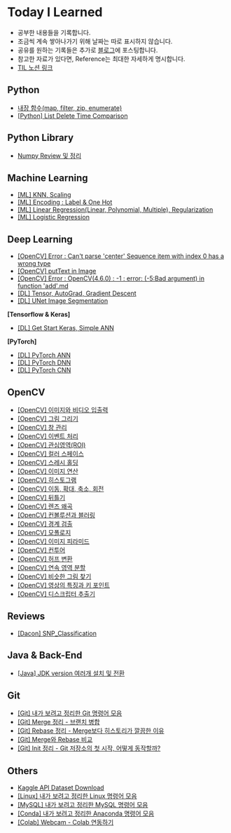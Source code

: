 # Today I Learned
* 공부한 내용들을 기록합니다.
* 조금씩 계속 쌓아나가기 위해 날짜는 따로 표시하지 않습니다.
* 공유를 원하는 기록들은 추가로 [블로그](https://redmooncode.tistory.com/)에 포스팅합니다.
* 참고한 자료가 있다면, Reference는 최대한 자세하게 명시합니다.
* [TIL 노션 링크](https://byeon-mj.notion.site/TIL-3a1992815a4741ec835223ba7ebb8a06)

## Python
* [내장 함수(map, filter, zip, enumerate)](https://github.com/Byeon-MJ/TIL/blob/main/map_filter_zip_enumerate.ipynb)
* [[Python] List Delete Time Comparison](https://github.com/Byeon-MJ/TIL/blob/main/%5BPython%5D%20List_Delete_Time_Comparison.ipynb)

## Python Library
* [Numpy Review 및 정리](https://github.com/Byeon-MJ/TIL/blob/main/Numpy_Note.ipynb)


## Machine Learning
* [[ML] KNN, Scaling](https://github.com/Byeon-MJ/TIL/blob/8e50ffe926e339522b5c6e78fa85405558dfe1d4/%5BML%5D%20KNN,%20Scaling.md)
* [[ML] Encoding : Label & One Hot](https://github.com/Byeon-MJ/TIL/blob/main/Encoding_Label_One_Hot.ipynb)
* [[ML] Linear Regression(Linear, Polynomial, Multiple), Regularization](https://github.com/Byeon-MJ/TIL/blob/main/%5BML%5D%20Linear%20Regression(Linear%2C%20Polynomial%2C%20Multiple)%2C%20Regularization.md)
* [[ML] Logistic Regression](https://github.com/Byeon-MJ/TIL/blob/main/%5BML%5D%20Logistic%20Regression.md)

## Deep Learning
* [[OpenCV] Error : Can't parse 'center' Sequence item with index 0 has a wrong type](https://github.com/Byeon-MJ/TIL/blob/main/%5BError%5D%20Can't%20parse%20'center'%20Sequence%20item%20with%20index%200%20has%20a%20wrong%20type.md)
* [[OpenCV] putText in Image](https://github.com/Byeon-MJ/TIL/blob/main/%5BOpenCV%5D_putText_in_Image.ipynb)
* [[OpenCV] Error : OpenCV(4.6.0) : -1 : error: (-5:Bad argument) in function 'add'.md](https://github.com/Byeon-MJ/TIL/blob/f05c15b70a6ff8b7405f5c57011b082e6eb64061/%5BError%5D%20:%20OpenCV(4.6.0)%20:%20-1%20:%20error:%20(-5:Bad%20argument)%20in%20function%20'add'.md)
* [[DL] Tensor, AutoGrad, Gradient Descent](https://github.com/Byeon-MJ/TIL/blob/main/%5BDL%5D%20Tensor_AutoGrad_GradientDescent.ipynb)
* [[DL] UNet Image Segmentation](https://github.com/Byeon-MJ/DL_Practice_Repo/blob/main/Unet_Image_Segmentation.ipynb)

**[Tensorflow & Keras]**
* [[DL] Get Start Keras, Simple ANN](https://github.com/Byeon-MJ/TIL/blob/main/%5BDL%5D%20Get_Start_Keras_Simple_ANN.ipynb)

**[PyTorch]**
* [[DL] PyTorch ANN](https://github.com/Byeon-MJ/TIL/blob/main/%5BDL%5D_PyTorch_ANN.ipynb)
* [[DL] PyTorch DNN](https://github.com/Byeon-MJ/TIL/blob/main/%5BDL%5D_PyTorch_DNN.ipynb)
* [[DL] PyTorch CNN](https://github.com/Byeon-MJ/TIL/blob/main/%5BDL%5D_PyTorch_CNN.ipynb)

## OpenCV
* [[OpenCV] 이미지와 비디오 입출력](https://github.com/Byeon-MJ/TIL/blob/main/%5BOpenCV%5D%20%EC%9D%B4%EB%AF%B8%EC%A7%80%EC%99%80%20%EB%B9%84%EB%94%94%EC%98%A4%20%EC%9E%85%EC%B6%9C%EB%A0%A5.md)
* [[OpenCV] 그림 그리기](https://github.com/Byeon-MJ/TIL/blob/main/%5BOpenCV%5D%20%EA%B7%B8%EB%A6%BC%20%EA%B7%B8%EB%A6%AC%EA%B8%B0.md)
* [[OpenCV] 창 관리](https://github.com/Byeon-MJ/TIL/blob/main/%5BOpenCV%5D%20%EC%B0%BD%20%EA%B4%80%EB%A6%AC.md)
* [[OpenCV] 이벤트 처리](https://github.com/Byeon-MJ/TIL/blob/main/%5BOpenCV%5D%20%EC%9D%B4%EB%B2%A4%ED%8A%B8%20%EC%B2%98%EB%A6%AC.md)
* [[OpenCV] 관심영역(ROI)](https://github.com/Byeon-MJ/TIL/blob/main/%5BOpenCV%5D%20%EA%B4%80%EC%8B%AC%EC%98%81%EC%97%AD(ROI).md)
* [[OpenCV] 컬러 스페이스](https://github.com/Byeon-MJ/TIL/blob/main/%5BOpenCV%5D%20%EC%BB%AC%EB%9F%AC%20%EC%8A%A4%ED%8E%98%EC%9D%B4%EC%8A%A4.md)
* [[OpenCV] 스레시 홀딩](https://github.com/Byeon-MJ/TIL/blob/main/%5BOpenCV%5D%20%EC%8A%A4%EB%A0%88%EC%8B%9C%20%ED%99%80%EB%94%A9.md)
* [[OpenCV] 이미지 연산](https://github.com/Byeon-MJ/TIL/blob/main/%5BOpenCV%5D%20%EC%9D%B4%EB%AF%B8%EC%A7%80%20%EC%97%B0%EC%82%B0.md)
* [[OpenCV] 히스토그램](https://github.com/Byeon-MJ/TIL/blob/main/%5BOpenCV%5D%20%ED%9E%88%EC%8A%A4%ED%86%A0%EA%B7%B8%EB%9E%A8.md)
* [[OpenCV] 이동, 확대, 축소, 회전](https://github.com/Byeon-MJ/TIL/blob/main/%5BOpenCV%5D%20%EC%9D%B4%EB%8F%99%2C%20%ED%99%95%EB%8C%80%2C%20%EC%B6%95%EC%86%8C%2C%20%ED%9A%8C%EC%A0%84.md)
* [[OpenCV] 뒤틀기](https://github.com/Byeon-MJ/TIL/blob/main/%5BOpenCV%5D%20%EB%92%A4%ED%8B%80%EA%B8%B0.md)
* [[OpenCV] 렌즈 왜곡](https://github.com/Byeon-MJ/TIL/blob/main/%5BOpenCV%5D%20%EB%A0%8C%EC%A6%88%20%EC%99%9C%EA%B3%A1.md)
* [[OpenCV] 컨볼루션과 블러링](https://github.com/Byeon-MJ/TIL/blob/main/%5BOpenCV%5D%20%EC%BB%A8%EB%B3%BC%EB%A3%A8%EC%85%98%EA%B3%BC%20%EB%B8%94%EB%9F%AC%EB%A7%81.md)
* [[OpenCV] 경계 검출](https://github.com/Byeon-MJ/TIL/blob/main/%5BOpenCV%5D%20%EA%B2%BD%EA%B3%84%20%EA%B2%80%EC%B6%9C.md)
* [[OpenCV] 모폴로지](https://github.com/Byeon-MJ/TIL/blob/main/%5BOpenCV%5D%20%EB%AA%A8%ED%8F%B4%EB%A1%9C%EC%A7%80.md)
* [[OpenCV] 이미지 피라미드](https://github.com/Byeon-MJ/TIL/blob/main/%5BOpenCV%5D%20%EC%9D%B4%EB%AF%B8%EC%A7%80%20%ED%94%BC%EB%9D%BC%EB%AF%B8%EB%93%9C.md)
* [[OpenCV] 컨투어](https://github.com/Byeon-MJ/TIL/blob/main/%5BOpenCV%5D%20%EC%BB%A8%ED%88%AC%EC%96%B4.md)
* [[OpenCV] 허프 변환](https://github.com/Byeon-MJ/TIL/blob/main/%5BOpenCV%5D%20%ED%97%88%ED%94%84%20%EB%B3%80%ED%99%98.md)
* [[OpenCV] 연속 영역 분할](https://github.com/Byeon-MJ/TIL/blob/main/%5BOpenCV%5D%20%EC%97%B0%EC%86%8D%20%EC%98%81%EC%97%AD%20%EB%B6%84%ED%95%A0.md)
* [[OpenCV] 비슷한 그림 찾기](https://github.com/Byeon-MJ/TIL/blob/main/%5BOpenCV%5D%20%EB%B9%84%EC%8A%B7%ED%95%9C%20%EA%B7%B8%EB%A6%BC%20%EC%B0%BE%EA%B8%B0.md)
* [[OpenCV] 영상의 특징과 키 포인트](https://github.com/Byeon-MJ/TIL/blob/main/%5BOpenCV%5D%20%EC%98%81%EC%83%81%EC%9D%98%20%ED%8A%B9%EC%A7%95%EA%B3%BC%20%ED%82%A4%20%ED%8F%AC%EC%9D%B8%ED%8A%B8.md)
* [[OpenCV] 디스크립터 추출기](https://github.com/Byeon-MJ/TIL/blob/main/%5BOpenCV%5D%20%EB%94%94%EC%8A%A4%ED%81%AC%EB%A6%BD%ED%84%B0%20%EC%B6%94%EC%B6%9C%EA%B8%B0.md)

## Reviews
* [[Dacon] SNP_Classification](https://github.com/Byeon-MJ/Dacon_Repo/tree/main/SNP_Classification)

## Java & Back-End
* [[Java] JDK version 여러개 설치 및 전환](https://github.com/Byeon-MJ/TIL/blob/main/%5BJava%5D%20JDK%20version%20%EC%97%AC%EB%9F%AC%20%EA%B0%9C%20%EC%84%A4%EC%B9%98%20%EB%B0%8F%20%EC%A0%84%ED%99%98%ED%95%98%EA%B8%B0.md)

## Git
* [[Git] 내가 보려고 정리한 Git 명령어 모음](https://github.com/Byeon-MJ/TIL/blob/main/%5BGit%5D%20%EB%82%B4%EA%B0%80%20%EB%B3%B4%EB%A0%A4%EA%B3%A0%20%EC%A0%95%EB%A6%AC%ED%95%9C%20Git%20%EB%AA%85%EB%A0%B9%EC%96%B4%20%EB%AA%A8%EC%9D%8C.md)
* [[Git] Merge 정리 - 브랜치 병합](https://github.com/Byeon-MJ/TIL/blob/main/%5BGit%5D%20Merge%20%EC%A0%95%EB%A6%AC%20-%20%EB%B8%8C%EB%9E%9C%EC%B9%98%20%EB%B3%91%ED%95%A9.md)
* [[Git] Rebase 정리 - Merge보다 히스토리가 깔끔한 이유](https://github.com/Byeon-MJ/TIL/blob/main/%5BGit%5D%20Rebase%20%EC%A0%95%EB%A6%AC%20-%20Merge%EB%B3%B4%EB%8B%A4%20%ED%9E%88%EC%8A%A4%ED%86%A0%EB%A6%AC%EA%B0%80%20%EA%B9%94%EB%81%94%ED%95%9C%20%EC%9D%B4%EC%9C%A0.md)
* [[Git] Merge와 Rebase 비교](https://github.com/Byeon-MJ/TIL/blob/main/%5BGit%5D%20Merge%EC%99%80%20Rebase%20%EB%B9%84%EA%B5%90.md)
* [[Git] Init 정리 - Git 저장소의 첫 시작, 어떻게 동작할까?](https://github.com/Byeon-MJ/TIL/blob/main/%5BGit%5D%20Init%20%EC%A0%95%EB%A6%AC%20-%20Git%20%EC%A0%80%EC%9E%A5%EC%86%8C%EC%9D%98%20%EC%B2%AB%20%EC%8B%9C%EC%9E%91%2C%20%EC%96%B4%EB%96%BB%EA%B2%8C%20%EB%8F%99%EC%9E%91%ED%95%A0%EA%B9%8C%3F.md)

## Others
* [Kaggle API Dataset Download](https://github.com/Byeon-MJ/TIL/blob/main/%5BOthers%5D%20Kaggle%20Dataset%20Download.md)
* [[Linux] 내가 보려고 정리한 Linux 명령어 모음](https://github.com/Byeon-MJ/TIL/blob/main/%5BLinux%5D%20%EB%82%B4%EA%B0%80%20%EB%B3%B4%EB%A0%A4%EA%B3%A0%20%EC%A0%95%EB%A6%AC%ED%95%9C%20Linux%20%EB%AA%85%EB%A0%B9%EC%96%B4.md)
* [[MySQL] 내가 보려고 정리한 MySQL 명령어 모음](https://github.com/Byeon-MJ/TIL/blob/main/%5BMySQL%5D%20%EB%82%B4%EA%B0%80%20%EB%B3%B4%EB%A0%A4%EA%B3%A0%20%EC%A0%95%EB%A6%AC%ED%95%9C%20MySQL%20%EB%AA%85%EB%A0%B9%EC%96%B4.md)
* [[Conda] 내가 보려고 정리한 Anaconda 명령어 모음](https://github.com/Byeon-MJ/TIL/blob/main/%5BConda%5D%20%EB%82%B4%EA%B0%80%20%EB%B3%B4%EB%A0%A4%EA%B3%A0%20%EC%A0%95%EB%A6%AC%ED%95%9C%20Anaconda%20%EB%AA%85%EB%A0%B9%EC%96%B4.md)
* [[Colab] Webcam - Colab 연동하기](https://github.com/Byeon-MJ/TIL/blob/main/%5BColab%5D%20Webcam%20-%20Colab%20%EC%97%B0%EB%8F%99%ED%95%98%EA%B8%B0.md)
